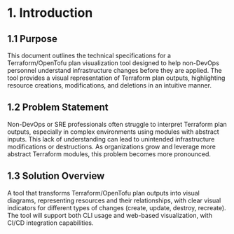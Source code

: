 # 1. Introduction

## 1.1 Purpose
This document outlines the technical specifications for a Terraform/OpenTofu plan visualization tool designed to help non-DevOps personnel understand infrastructure changes before they are applied. The tool provides a visual representation of Terraform plan outputs, highlighting resource creations, modifications, and deletions in an intuitive manner.

## 1.2 Problem Statement
Non-DevOps or SRE professionals often struggle to interpret Terraform plan outputs, especially in complex environments using modules with abstract inputs. This lack of understanding can lead to unintended infrastructure modifications or destructions. As organizations grow and leverage more abstract Terraform modules, this problem becomes more pronounced.

## 1.3 Solution Overview
A tool that transforms Terraform/OpenTofu plan outputs into visual diagrams, representing resources and their relationships, with clear visual indicators for different types of changes (create, update, destroy, recreate). The tool will support both CLI usage and web-based visualization, with CI/CD integration capabilities.

